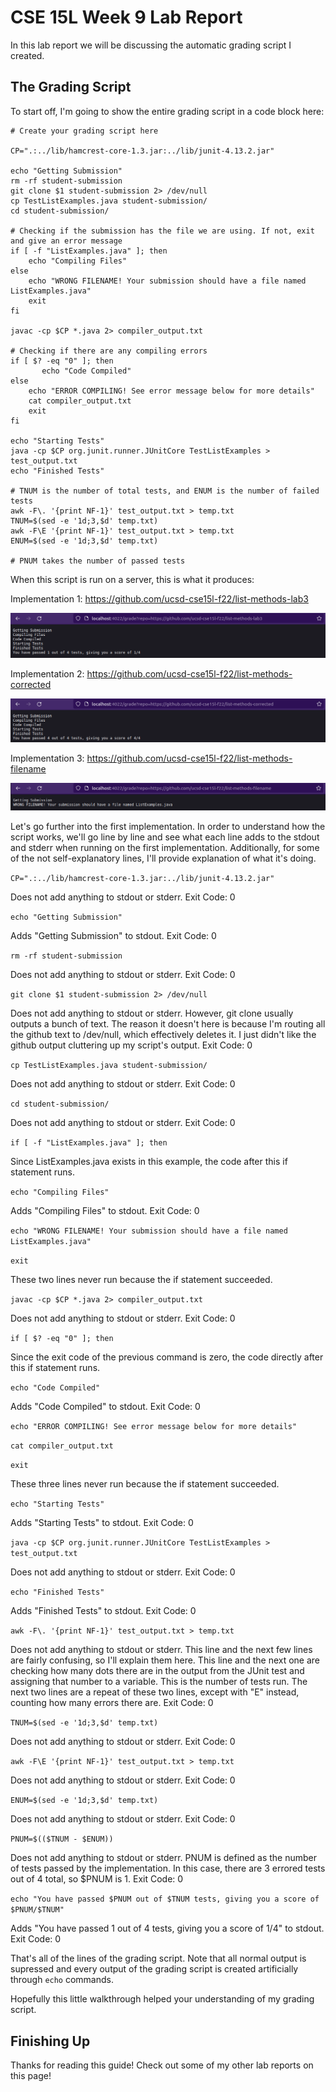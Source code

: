 # CSE 15L Week 9 Lab Report

In this lab report we will be discussing the automatic grading script I created.

## The Grading Script

To start off, I'm going to show the entire grading script in a code block here:

```
# Create your grading script here

CP=".:../lib/hamcrest-core-1.3.jar:../lib/junit-4.13.2.jar"

echo "Getting Submission"
rm -rf student-submission
git clone $1 student-submission 2> /dev/null
cp TestListExamples.java student-submission/
cd student-submission/

# Checking if the submission has the file we are using. If not, exit and give an error message
if [ -f "ListExamples.java" ]; then
	echo "Compiling Files"
else
	echo "WRONG FILENAME! Your submission should have a file named ListExamples.java"
	exit
fi

javac -cp $CP *.java 2> compiler_output.txt

# Checking if there are any compiling errors
if [ $? -eq "0" ]; then
       echo "Code Compiled"	
else
	echo "ERROR COMPILING! See error message below for more details"
	cat compiler_output.txt
	exit
fi

echo "Starting Tests"
java -cp $CP org.junit.runner.JUnitCore TestListExamples > test_output.txt
echo "Finished Tests"

# TNUM is the number of total tests, and ENUM is the number of failed tests
awk -F\. '{print NF-1}' test_output.txt > temp.txt
TNUM=$(sed -e '1d;3,$d' temp.txt)
awk -F\E '{print NF-1}' test_output.txt > temp.txt
ENUM=$(sed -e '1d;3,$d' temp.txt)

# PNUM takes the number of passed tests
```

When this script is run on a server, this is what it produces:

Implementation 1: https://github.com/ucsd-cse15l-f22/list-methods-lab3

![Image 1](images/week-9/image1.png)

Implementation 2: https://github.com/ucsd-cse15l-f22/list-methods-corrected

![Image 2](images/week-9/image2.png)

Implementation 3: https://github.com/ucsd-cse15l-f22/list-methods-filename

![Image 3](images/week-9/image3.png)

Let's go further into the first implementation. In order to understand how the script works, we'll go line by line and see what each line adds to the stdout and stderr when running on the first implementation. Additionally, for some of the not self-explanatory lines, I'll provide explanation of what it's doing.

`CP=".:../lib/hamcrest-core-1.3.jar:../lib/junit-4.13.2.jar"`

Does not add anything to stdout or stderr. Exit Code: 0

`echo "Getting Submission"`

Adds "Getting Submission" to stdout. Exit Code: 0

`rm -rf student-submission`

Does not add anything to stdout or stderr. Exit Code: 0

`git clone $1 student-submission 2> /dev/null`

Does not add anything to stdout or stderr. However, git clone usually outputs a bunch of text. The reason it doesn't here is because I'm routing all the github text to /dev/null, which effectively deletes it. I just didn't like the github output cluttering up my script's output. Exit Code: 0

`cp TestListExamples.java student-submission/`

Does not add anything to stdout or stderr. Exit Code: 0

`cd student-submission/`

Does not add anything to stdout or stderr. Exit Code: 0

`if [ -f "ListExamples.java" ]; then`

Since ListExamples.java exists in this example, the code after this if statement runs.

`echo "Compiling Files"`

Adds "Compiling Files" to stdout. Exit Code: 0

`echo "WRONG FILENAME! Your submission should have a file named ListExamples.java"`

`exit`

These two lines never run because the if statement succeeded.

`javac -cp $CP *.java 2> compiler_output.txt`

Does not add anything to stdout or stderr. Exit Code: 0

`if [ $? -eq "0" ]; then`

Since the exit code of the previous command is zero, the code directly after this if statement runs.

`echo "Code Compiled"`

Adds "Code Compiled" to stdout. Exit Code: 0

`echo "ERROR COMPILING! See error message below for more details"`

`cat compiler_output.txt`

`exit`

These three lines never run because the if statement succeeded.

`echo "Starting Tests"`

Adds "Starting Tests" to stdout. Exit Code: 0

`java -cp $CP org.junit.runner.JUnitCore TestListExamples > test_output.txt`

Does not add anything to stdout or stderr. Exit Code: 0

`echo "Finished Tests"`

Adds "Finished Tests" to stdout. Exit Code: 0

`awk -F\. '{print NF-1}' test_output.txt > temp.txt`

Does not add anything to stdout or stderr. This line and the next few lines are fairly confusing, so I'll explain them here. This line and the next one are checking how many dots there are in the output from the JUnit test and assigning that number to a variable. This is the number of tests run. The next two lines are a repeat of these two lines, except with "E" instead, counting how many errors there are. Exit Code: 0

`TNUM=$(sed -e '1d;3,$d' temp.txt)`

Does not add anything to stdout or stderr. Exit Code: 0

`awk -F\E '{print NF-1}' test_output.txt > temp.txt`

Does not add anything to stdout or stderr. Exit Code: 0

`ENUM=$(sed -e '1d;3,$d' temp.txt)`

Does not add anything to stdout or stderr. Exit Code: 0

`PNUM=$(($TNUM - $ENUM))`

Does not add anything to stdout or stderr. PNUM is defined as the number of tests passed by the implementation. In this case, there are 3 errored tests out of 4 total, so $PNUM is 1. Exit Code: 0

`echo "You have passed $PNUM out of $TNUM tests, giving you a score of $PNUM/$TNUM"`

Adds "You have passed 1 out of 4 tests, giving you a score of 1/4" to stdout. Exit Code: 0

That's all of the lines of the grading script. Note that all normal output is supressed and every output of the grading script is created artificially through `echo` commands.

Hopefully this little walkthrough helped your understanding of my grading script.

## Finishing Up

Thanks for reading this guide! Check out some of my other lab reports on this page!